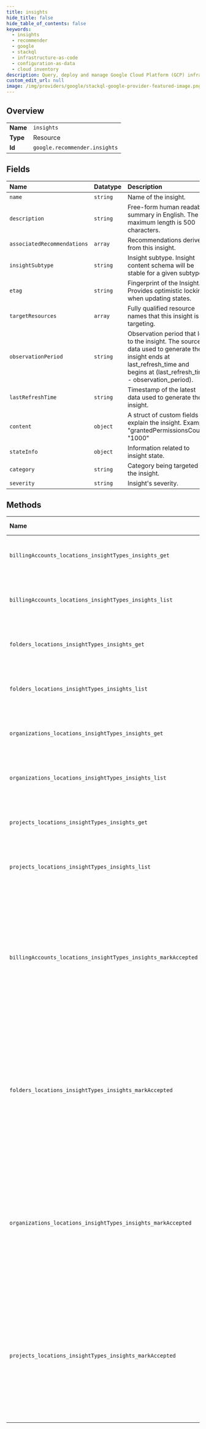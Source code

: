 ```yaml
---
title: insights
hide_title: false
hide_table_of_contents: false
keywords:
  - insights
  - recommender
  - google    
  - stackql
  - infrastructure-as-code
  - configuration-as-data
  - cloud inventory
description: Query, deploy and manage Google Cloud Platform (GCP) infrastructure and resources using SQL
custom_edit_url: null
image: /img/providers/google/stackql-google-provider-featured-image.png
---
```

  
    

## Overview
<table><tbody>
<tr><td><b>Name</b></td><td><code>insights</code></td></tr>
<tr><td><b>Type</b></td><td>Resource</td></tr>
<tr><td><b>Id</b></td><td><code>google.recommender.insights</code></td></tr>
</tbody></table>

## Fields
| Name | Datatype | Description |
|:-----|:---------|:------------|
| `name` | `string` | Name of the insight. |
| `description` | `string` | Free-form human readable summary in English. The maximum length is 500 characters. |
| `associatedRecommendations` | `array` | Recommendations derived from this insight. |
| `insightSubtype` | `string` | Insight subtype. Insight content schema will be stable for a given subtype. |
| `etag` | `string` | Fingerprint of the Insight. Provides optimistic locking when updating states. |
| `targetResources` | `array` | Fully qualified resource names that this insight is targeting. |
| `observationPeriod` | `string` | Observation period that led to the insight. The source data used to generate the insight ends at last_refresh_time and begins at (last_refresh_time - observation_period). |
| `lastRefreshTime` | `string` | Timestamp of the latest data used to generate the insight. |
| `content` | `object` | A struct of custom fields to explain the insight. Example: "grantedPermissionsCount": "1000" |
| `stateInfo` | `object` | Information related to insight state. |
| `category` | `string` | Category being targeted by the insight. |
| `severity` | `string` | Insight's severity. |
## Methods
| Name | Accessible by | Required Params | Description |
|:-----|:--------------|:----------------|:------------|
| `billingAccounts_locations_insightTypes_insights_get` | `SELECT` | `billingAccountsId, insightTypesId, insightsId, locationsId` | Gets the requested insight. Requires the recommender.*.get IAM permission for the specified insight type. |
| `billingAccounts_locations_insightTypes_insights_list` | `SELECT` | `billingAccountsId, insightTypesId, locationsId` | Lists insights for the specified Cloud Resource. Requires the recommender.*.list IAM permission for the specified insight type. |
| `folders_locations_insightTypes_insights_get` | `SELECT` | `foldersId, insightTypesId, insightsId, locationsId` | Gets the requested insight. Requires the recommender.*.get IAM permission for the specified insight type. |
| `folders_locations_insightTypes_insights_list` | `SELECT` | `foldersId, insightTypesId, locationsId` | Lists insights for the specified Cloud Resource. Requires the recommender.*.list IAM permission for the specified insight type. |
| `organizations_locations_insightTypes_insights_get` | `SELECT` | `insightTypesId, insightsId, locationsId, organizationsId` | Gets the requested insight. Requires the recommender.*.get IAM permission for the specified insight type. |
| `organizations_locations_insightTypes_insights_list` | `SELECT` | `insightTypesId, locationsId, organizationsId` | Lists insights for the specified Cloud Resource. Requires the recommender.*.list IAM permission for the specified insight type. |
| `projects_locations_insightTypes_insights_get` | `SELECT` | `insightTypesId, insightsId, locationsId, projectsId` | Gets the requested insight. Requires the recommender.*.get IAM permission for the specified insight type. |
| `projects_locations_insightTypes_insights_list` | `SELECT` | `insightTypesId, locationsId, projectsId` | Lists insights for the specified Cloud Resource. Requires the recommender.*.list IAM permission for the specified insight type. |
| `billingAccounts_locations_insightTypes_insights_markAccepted` | `EXEC` | `billingAccountsId, insightTypesId, insightsId, locationsId` | Marks the Insight State as Accepted. Users can use this method to indicate to the Recommender API that they have applied some action based on the insight. This stops the insight content from being updated. MarkInsightAccepted can be applied to insights in ACTIVE state. Requires the recommender.*.update IAM permission for the specified insight. |
| `folders_locations_insightTypes_insights_markAccepted` | `EXEC` | `foldersId, insightTypesId, insightsId, locationsId` | Marks the Insight State as Accepted. Users can use this method to indicate to the Recommender API that they have applied some action based on the insight. This stops the insight content from being updated. MarkInsightAccepted can be applied to insights in ACTIVE state. Requires the recommender.*.update IAM permission for the specified insight. |
| `organizations_locations_insightTypes_insights_markAccepted` | `EXEC` | `insightTypesId, insightsId, locationsId, organizationsId` | Marks the Insight State as Accepted. Users can use this method to indicate to the Recommender API that they have applied some action based on the insight. This stops the insight content from being updated. MarkInsightAccepted can be applied to insights in ACTIVE state. Requires the recommender.*.update IAM permission for the specified insight. |
| `projects_locations_insightTypes_insights_markAccepted` | `EXEC` | `insightTypesId, insightsId, locationsId, projectsId` | Marks the Insight State as Accepted. Users can use this method to indicate to the Recommender API that they have applied some action based on the insight. This stops the insight content from being updated. MarkInsightAccepted can be applied to insights in ACTIVE state. Requires the recommender.*.update IAM permission for the specified insight. |

